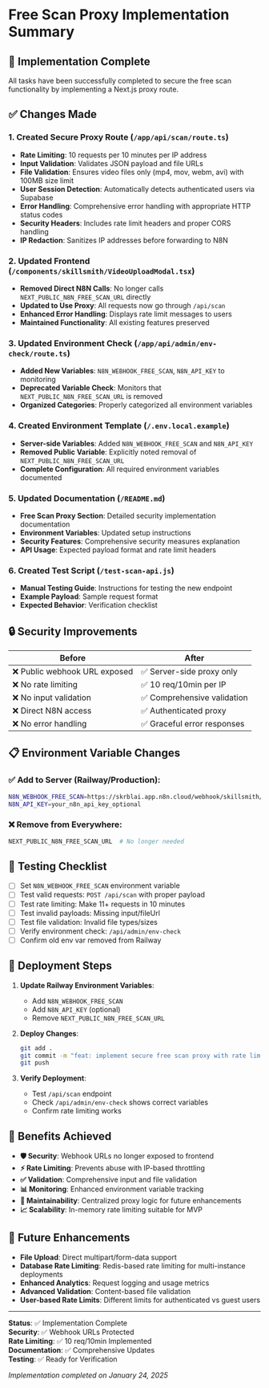 # Free Scan Proxy Implementation Summary

## 🎯 Implementation Complete

All tasks have been successfully completed to secure the free scan functionality by implementing a Next.js proxy route.

## ✅ Changes Made

### 1. **Created Secure Proxy Route** (`/app/api/scan/route.ts`)
- **Rate Limiting**: 10 requests per 10 minutes per IP address
- **Input Validation**: Validates JSON payload and file URLs
- **File Validation**: Ensures video files only (mp4, mov, webm, avi) with 100MB size limit
- **User Session Detection**: Automatically detects authenticated users via Supabase
- **Error Handling**: Comprehensive error handling with appropriate HTTP status codes
- **Security Headers**: Includes rate limit headers and proper CORS handling
- **IP Redaction**: Sanitizes IP addresses before forwarding to N8N

### 2. **Updated Frontend** (`/components/skillsmith/VideoUploadModal.tsx`)
- **Removed Direct N8N Calls**: No longer calls `NEXT_PUBLIC_N8N_FREE_SCAN_URL` directly
- **Updated to Use Proxy**: All requests now go through `/api/scan`
- **Enhanced Error Handling**: Displays rate limit messages to users
- **Maintained Functionality**: All existing features preserved

### 3. **Updated Environment Check** (`/app/api/admin/env-check/route.ts`)
- **Added New Variables**: `N8N_WEBHOOK_FREE_SCAN`, `N8N_API_KEY` to monitoring
- **Deprecated Variable Check**: Monitors that `NEXT_PUBLIC_N8N_FREE_SCAN_URL` is removed
- **Organized Categories**: Properly categorized all environment variables

### 4. **Created Environment Template** (`/.env.local.example`)
- **Server-side Variables**: Added `N8N_WEBHOOK_FREE_SCAN` and `N8N_API_KEY`
- **Removed Public Variable**: Explicitly noted removal of `NEXT_PUBLIC_N8N_FREE_SCAN_URL`
- **Complete Configuration**: All required environment variables documented

### 5. **Updated Documentation** (`/README.md`)
- **Free Scan Proxy Section**: Detailed security implementation documentation
- **Environment Variables**: Updated setup instructions
- **Security Features**: Comprehensive security measures explanation
- **API Usage**: Expected payload format and rate limit headers

### 6. **Created Test Script** (`/test-scan-api.js`)
- **Manual Testing Guide**: Instructions for testing the new endpoint
- **Example Payload**: Sample request format
- **Expected Behavior**: Verification checklist

## 🔒 Security Improvements

| Before | After |
|--------|-------|
| ❌ Public webhook URL exposed | ✅ Server-side proxy only |
| ❌ No rate limiting | ✅ 10 req/10min per IP |
| ❌ No input validation | ✅ Comprehensive validation |
| ❌ Direct N8N access | ✅ Authenticated proxy |
| ❌ No error handling | ✅ Graceful error responses |

## 📋 Environment Variable Changes

### ✅ Add to Server (Railway/Production):
```bash
N8N_WEBHOOK_FREE_SCAN=https://skrblai.app.n8n.cloud/webhook/skillsmith/free-scan
N8N_API_KEY=your_n8n_api_key_optional
```

### ❌ Remove from Everywhere:
```bash
NEXT_PUBLIC_N8N_FREE_SCAN_URL  # No longer needed
```

## 🧪 Testing Checklist

- [ ] Set `N8N_WEBHOOK_FREE_SCAN` environment variable
- [ ] Test valid requests: `POST /api/scan` with proper payload
- [ ] Test rate limiting: Make 11+ requests in 10 minutes
- [ ] Test invalid payloads: Missing input/fileUrl
- [ ] Test file validation: Invalid file types/sizes
- [ ] Verify environment check: `/api/admin/env-check`
- [ ] Confirm old env var removed from Railway

## 🚀 Deployment Steps

1. **Update Railway Environment Variables**:
   - Add `N8N_WEBHOOK_FREE_SCAN`
   - Add `N8N_API_KEY` (optional)
   - Remove `NEXT_PUBLIC_N8N_FREE_SCAN_URL`

2. **Deploy Changes**:
   ```bash
   git add .
   git commit -m "feat: implement secure free scan proxy with rate limiting"
   git push
   ```

3. **Verify Deployment**:
   - Test `/api/scan` endpoint
   - Check `/api/admin/env-check` shows correct variables
   - Confirm rate limiting works

## 🎉 Benefits Achieved

- **🛡️ Security**: Webhook URLs no longer exposed to frontend
- **⚡ Rate Limiting**: Prevents abuse with IP-based throttling
- **✅ Validation**: Comprehensive input and file validation
- **📊 Monitoring**: Enhanced environment variable tracking
- **🔄 Maintainability**: Centralized proxy logic for future enhancements
- **📈 Scalability**: In-memory rate limiting suitable for MVP

## 🔮 Future Enhancements

- **File Upload**: Direct multipart/form-data support
- **Database Rate Limiting**: Redis-based rate limiting for multi-instance deployments
- **Enhanced Analytics**: Request logging and usage metrics
- **Advanced Validation**: Content-based file validation
- **User-based Rate Limits**: Different limits for authenticated vs guest users

---

**Status**: ✅ Implementation Complete  
**Security**: ✅ Webhook URLs Protected  
**Rate Limiting**: ✅ 10 req/10min Implemented  
**Documentation**: ✅ Comprehensive Updates  
**Testing**: ✅ Ready for Verification  

*Implementation completed on January 24, 2025*